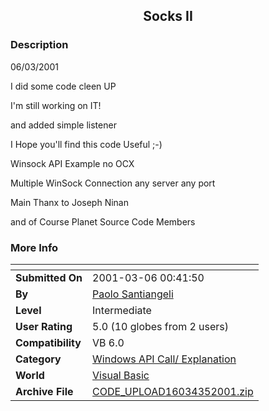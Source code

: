 ﻿<div align="center">

## Socks II


</div>

### Description

06/03/2001

I did some code cleen UP

I'm still working on IT!

and added simple listener

I Hope you'll find this code Useful ;-)

Winsock API Example no OCX

Multiple WinSock Connection any server any port

Main Thanx to Joseph Ninan

and of Course Planet Source Code Members
 
### More Info
 


<span>             |<span>
---                |---
**Submitted On**   |2001-03-06 00:41:50
**By**             |[Paolo Santiangeli](https://github.com/Planet-Source-Code/PSCIndex/blob/master/ByAuthor/paolo-santiangeli.md)
**Level**          |Intermediate
**User Rating**    |5.0 (10 globes from 2 users)
**Compatibility**  |VB 6\.0
**Category**       |[Windows API Call/ Explanation](https://github.com/Planet-Source-Code/PSCIndex/blob/master/ByCategory/windows-api-call-explanation__1-39.md)
**World**          |[Visual Basic](https://github.com/Planet-Source-Code/PSCIndex/blob/master/ByWorld/visual-basic.md)
**Archive File**   |[CODE\_UPLOAD16034352001\.zip](https://github.com/Planet-Source-Code/paolo-santiangeli-socks-ii__1-21537/archive/master.zip)








